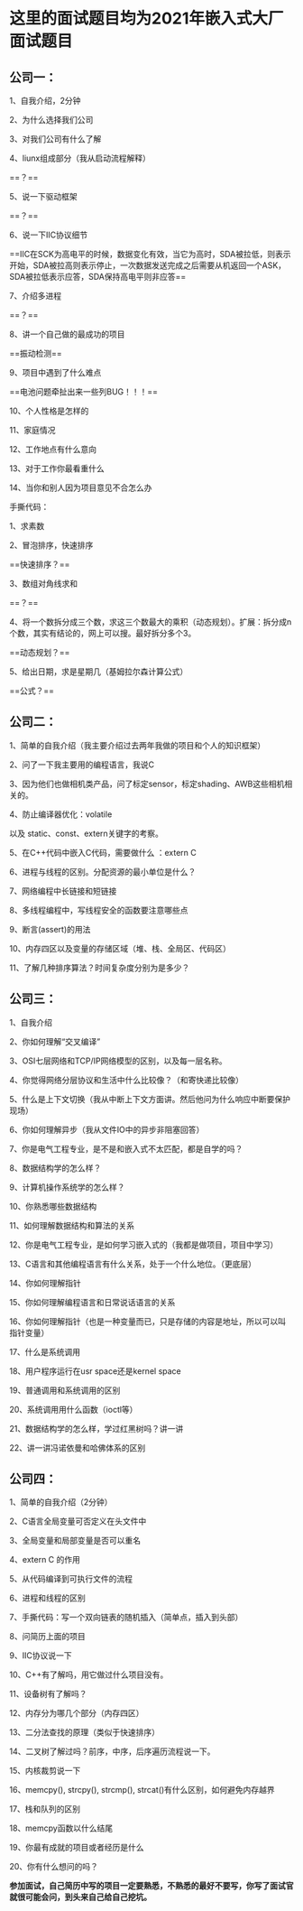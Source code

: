 # 这里的面试题目均为2021年嵌入式大厂面试题目

## 公司一：

1、自我介绍，2分钟

2、为什么选择我们公司

3、对我们公司有什么了解

4、liunx组成部分（我从启动流程解释）

==？==

5、说一下驱动框架

==？==

6、说一下IIC协议细节

==IIC在SCK为高电平的时候，数据变化有效，当它为高时，SDA被拉低，则表示开始，SDA被拉高则表示停止，一次数据发送完成之后需要从机返回一个ASK，SDA被拉低表示应答，SDA保持高电平则非应答==

7、介绍多进程

==？==

8、讲一个自己做的最成功的项目

==振动检测==

9、项目中遇到了什么难点

==电池问题牵扯出来一些列BUG！！！==

10、个人性格是怎样的

11、家庭情况

12、工作地点有什么意向

13、对于工作你最看重什么

14、当你和别人因为项目意见不合怎么办



手撕代码：

1、求素数

2、冒泡排序，快速排序

==快速排序？==

3、数组对角线求和

==？==

4、将一个数拆分成三个数，求这三个数最大的乘积（动态规划）。扩展：拆分成n个数，其实有结论的，网上可以搜。最好拆分多个3。

==动态规划？==

5、给出日期，求是星期几（基姆拉尔森计算公式）

==公式？==


## 公司二：

1、简单的自我介绍（我主要介绍过去两年我做的项目和个人的知识框架）

2、问了一下我主要用的编程语言，我说C

3、因为他们也做相机类产品，问了标定sensor，标定shading、AWB这些相机相关的。

4、防止编译器优化：volatile

   以及 static、const、extern关键字的考察。

5、在C++代码中嵌入C代码，需要做什么 ：extern C

6、进程与线程的区别。分配资源的最小单位是什么？

7、网络编程中长链接和短链接

8、多线程编程中，写线程安全的函数要注意哪些点

9、断言(assert)的用法

10、内存四区以及变量的存储区域（堆、栈、全局区、代码区）

11、了解几种排序算法？时间复杂度分别为是多少？



## 公司三：
1、自我介绍

2、你如何理解“交叉编译”

3、OSI七层网络和TCP/IP网络模型的区别，以及每一层名称。

4、你觉得网络分层协议和生活中什么比较像？（和寄快递比较像）

5、什么是上下文切换（我从中断上下文方面讲。然后他问为什么响应中断要保护现场）

6、你如何理解异步（我从文件IO中的异步非阻塞回答）

7、你是电气工程专业，是不是和嵌入式不太匹配，都是自学的吗？

8、数据结构学的怎么样？

9、计算机操作系统学的怎么样？

10、你熟悉哪些数据结构

11、如何理解数据结构和算法的关系

12、你是电气工程专业，是如何学习嵌入式的（我都是做项目，项目中学习）

13、C语言和其他编程语言有什么关系，处于一个什么地位。（更底层）

14、你如何理解指针

15、你如何理解编程语言和日常说话语言的关系

16、你如何理解指针（也是一种变量而已，只是存储的内容是地址，所以可以叫指针变量）

17、什么是系统调用

18、用户程序运行在usr space还是kernel space

19、普通调用和系统调用的区别

20、系统调用用什么函数（ioctl等）

21、数据结构学的怎么样，学过红黑树吗？讲一讲

22、讲一讲冯诺依曼和哈佛体系的区别



## 公司四：
1、简单的自我介绍（2分钟）

2、C语言全局变量可否定义在头文件中

3、全局变量和局部变量是否可以重名

4、extern C 的作用

5、从代码编译到可执行文件的流程

6、进程和线程的区别

7、手撕代码：写一个双向链表的随机插入（简单点，插入到头部）

8、问简历上面的项目

9、IIC协议说一下

10、C++有了解吗，用它做过什么项目没有。

11、设备树有了解吗？

12、内存分为哪几个部分（内存四区）

13、二分法查找的原理（类似于快速排序）

14、二叉树了解过吗？前序，中序，后序遍历流程说一下。

15、内核裁剪说一下

16、memcpy(), strcpy(), strcmp(), strcat()有什么区别，如何避免内存越界

17、栈和队列的区别

18、memcpy函数以什么结尾

19、你最有成就的项目或者经历是什么

20、你有什么想问的吗？



**参加面试，自己简历中写的项目一定要熟悉，不熟悉的最好不要写，你写了面试官就很可能会问，到头来自己给自己挖坑。**

